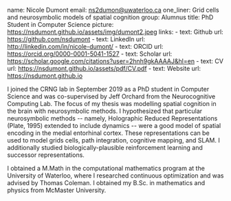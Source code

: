 name: Nicole Dumont
email: ns2dumon@uwaterloo.ca
one_liner: Grid cells and neurosymbolic models of spatial cognition
group: Alumnus
title: PhD Student in Computer Science
picture: https://nsdumont.github.io/assets/img/dumont2.jpeg
links:
    - text: Github
      url: https://github.com/nsdumont
    - text: LinkedIn
      url: http://linkedin.com/in/nicole-dumont/
    - text: ORCID
      url: https://orcid.org/0000-0001-5041-1527
    - text: Scholar
      url: https://scholar.google.com/citations?user=2hnh9gkAAAAJ&hl=en
    - text: CV
      url: https://nsdumont.github.io/assets/pdf/CV.pdf
    - text: Website
      url: https://nsdumont.github.io

I joined the CRNG lab in September 2019 as a PhD student in Computer Science and was co-supervised by Jeff Orchard from the Neurocognitive Computing Lab. The focus of my thesis was modelling spatial cognition in the brain with neurosymbolic methods. I hypothesized that particular neurosymbolic methods -- namely, Holographic Reduced Representations (Plate, 1995) extended to include dynamics -- were a good model of spatial encoding in the medial entorhinal cortex. These representations can be used to model grids cells, path integration, cognitive mapping, and SLAM. I additionally studied biologically-plausible reinforcement learning and successor representations.

I obtained a M.Math in the computational mathematics program at the University of Waterloo, where I researched continuous optimization and was advised by Thomas Coleman. I obtained my B.Sc. in mathematics and physics from McMaster University. 

